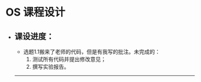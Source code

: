 # OS 课程设计

* 课设进度：
  ---
  * 选题1.1搬来了老师的代码，但是有我写的批注。未完成的：
    1. 测试所有代码并提出修改意见；
    2. 撰写实验报告。
  ---
